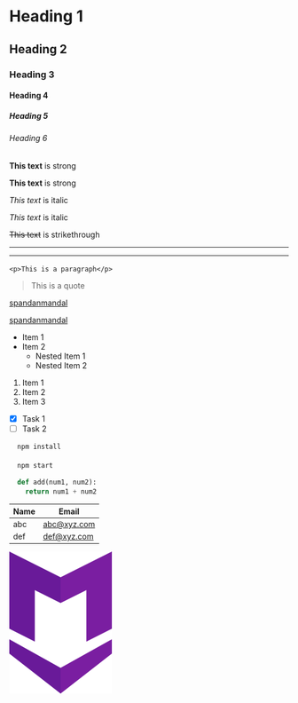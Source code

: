<!-- Markdown CheatSheet -->


<!-- Headings -->
# Heading 1
## Heading 2
### Heading 3
#### Heading 4
##### Heading 5
###### Heading 6

<!-- Strong -->
**This text** is strong

__This text__ is strong

<!-- Italics -->
*This text* is italic

_This text_ is italic

<!-- Strikethrough -->
~~This text~~ is strikethrough

<!-- Horizontal Rule -->

---
___
<!-- Inline Code Block -->
`<p>This is a paragraph</p>`

<!-- Blockquote -->
> This is a quote

<!-- Links -->
[spandanmandal](https://spandanmandal.xyz)  

[spandanmandal](https://spandanmandal.xyz "spandanmandal")

<!-- Unorderd List -->
* Item 1
* Item 2
    * Nested Item 1
    * Nested Item 2

<!-- Orderd List-->
1. Item 1
1. Item 2
1. Item 3

<!-- Task List -->
* [x] Task 1
* [ ] Task 2

<!-- Code Blocks Github Specific -->
```bash
  npm install

  npm start
```

```python
  def add(num1, num2):
    return num1 + num2
```

<!-- Tables -->
| Name     | Email          |
| -------- | -------------- |
| abc | abc@xyz.com |
| def | def@xyz.com |

<!-- Images -->
![Markdown Logo](markdown.png)
